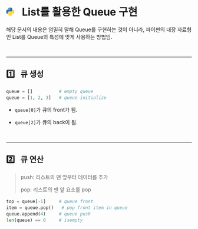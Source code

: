# <a href="https://www.python.org/"><img src="https://raw.githubusercontent.com/KIMBIBLE/KIMBIBLE/main/icons/python.svg" title="Python" width="22px"/></a>&ensp; List를 활용한 Queue 구현

해당 문서의 내용은 엄밀히 말해 Queue를 구현하는 것이 아니라, 파이썬의 내장 자료형인 List를 Queue의 특성에 맞게 사용하는 방법임.

<br/>

---
## :one:&ensp; 큐 생성

```py
queue = []          # empty queue
queue = [1, 2, 3]   # queue initialize
```

* `queue[0]`가 큐의 front가 됨.

* `queue[2]`가 큐의 back이 됨.

<br/>

---
## :two:&ensp; 큐 연산

> push: 리스트의 맨 앞부터 데이터를 추가
>
> pop: 리스트의 맨 앞 요소를 pop

```py
top = queue[-1]     # queue front
item = queue.pop()   # pop front item in queue
queue.append(4)     # queue push
len(queue) == 0     # isempty
```
